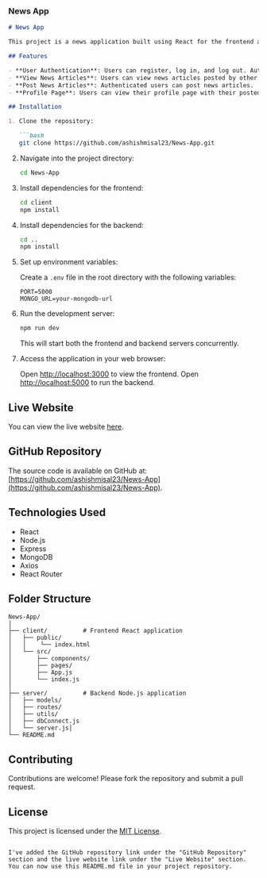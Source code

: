 ### News App

```markdown
# News App

This project is a news application built using React for the frontend and Node.js with Express for the backend. It allows users to view and post news articles.

## Features

- **User Authentication**: Users can register, log in, and log out. Authentication is handled using JSON Web Tokens (JWT).
- **View News Articles**: Users can view news articles posted by other users.
- **Post News Articles**: Authenticated users can post news articles.
- **Profile Page**: Users can view their profile page with their posted news articles.

## Installation

1. Clone the repository:

   ```bash
   git clone https://github.com/ashishmisal23/News-App.git
   ```

2. Navigate into the project directory:

   ```bash
   cd News-App
   ```

3. Install dependencies for the frontend:

   ```bash
   cd client
   npm install
   ```

4. Install dependencies for the backend:

   ```bash
   cd ..
   npm install
   ```

5. Set up environment variables:

   Create a `.env` file in the root directory with the following variables:

   ```plaintext
   PORT=5000
   MONGO_URL=your-mongodb-url
   ```

6. Run the development server:

   ```bash
   npm run dev
   ```

   This will start both the frontend and backend servers concurrently.

7. Access the application in your web browser:

   Open [http://localhost:3000](http://localhost:3000) to view the frontend.
   Open [http://localhost:5000](http://localhost:5000) to run the backend.

## Live Website

You can view the live website [here](https://newsapp-ashishmisal.vercel.app).

## GitHub Repository

The source code is available on GitHub at: [https://github.com/ashishmisal23/News-App](https://github.com/ashishmisal23/News-App).

## Technologies Used

- React
- Node.js
- Express
- MongoDB
- Axios
- React Router

## Folder Structure

```
News-App/
│
├── client/          # Frontend React application
│   ├── public/
│   │    └── index.html
│   └── src/
│       ├── components/
│       ├── pages/
│       ├── App.js
│       └── index.js
│
├── server/          # Backend Node.js application
│   ├── models/
│   ├── routes/
│   ├── utils/
│   ├── dbConnect.js
│   └── server.js│
└── README.md
```

## Contributing

Contributions are welcome! Please fork the repository and submit a pull request.

## License

This project is licensed under the [MIT License](LICENSE).
```

I've added the GitHub repository link under the "GitHub Repository" section and the live website link under the "Live Website" section.
You can now use this README.md file in your project repository.
